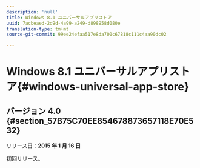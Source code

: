 ```yaml
---
description: 'null'
title: Windows 8.1 ユニバーサルアプリストア
uuid: 7acbeaed-2d9d-4a99-a249-d898958d080e
translation-type: tm+mt
source-git-commit: 99ee24efaa517e8da700c67818c111c4aa90dc02

---
```



# Windows 8.1 ユニバーサルアプリストア{#windows-universal-app-store}

## バージョン 4.0 {#section_57B75C70EE854678873657118E70E532}

リリース日：**2015 年 1 月 16 日**

初回リリース。
